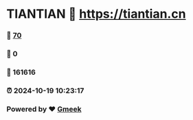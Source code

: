 # TIANTIAN :link: https://tiantian.cn 
### :page_facing_up: [70](https://tiantian.cn/tag.html) 
### :speech_balloon: 0 
### :hibiscus: 161616 
### :alarm_clock: 2024-10-19 10:23:17 
### Powered by :heart: [Gmeek](https://github.com/Meekdai/Gmeek)
